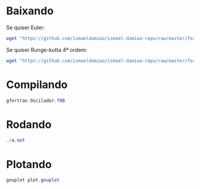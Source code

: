 # Baixando
Se quiser Euler:
```powershell
wget "https://github.com/ismaeldamiao/ismael-damiao-repo/raw/master/fortran/Oscilador%20simples/Euler/Oscilador.f90"
```
Se quiser Runge-kutta 4ª ordem:
```powershell
wget "https://github.com/ismaeldamiao/ismael-damiao-repo/raw/master/fortran/Oscilador%20simples/RK4/Oscilador.f90"
```

# Compilando

```powershell
gfortran Oscilador.f90
```

# Rodando

```powershell
./a.out
```

# Plotando

```powershell
gnuplot plot.gnuplot
```
